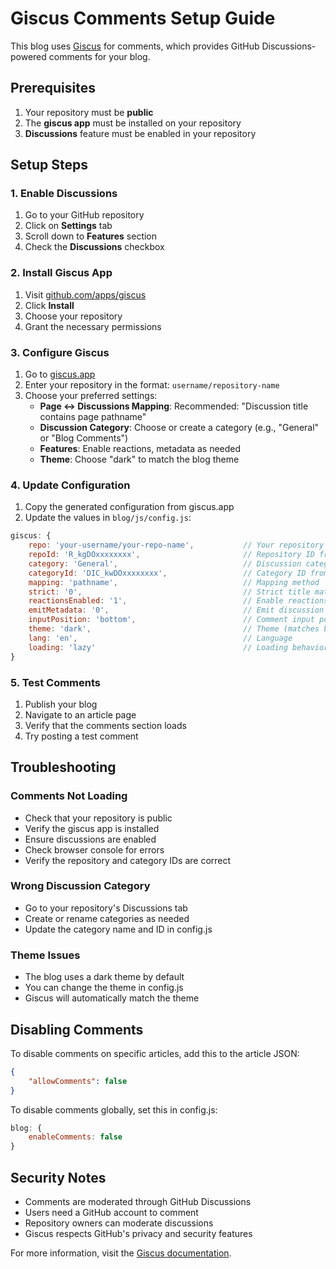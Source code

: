# Giscus Comments Setup Guide

This blog uses [Giscus](https://giscus.app/) for comments, which provides GitHub Discussions-powered comments for your blog.

## Prerequisites

1. Your repository must be **public**
2. The **giscus app** must be installed on your repository
3. **Discussions** feature must be enabled in your repository

## Setup Steps

### 1. Enable Discussions

1. Go to your GitHub repository
2. Click on **Settings** tab
3. Scroll down to **Features** section
4. Check the **Discussions** checkbox

### 2. Install Giscus App

1. Visit [github.com/apps/giscus](https://github.com/apps/giscus)
2. Click **Install**
3. Choose your repository
4. Grant the necessary permissions

### 3. Configure Giscus

1. Go to [giscus.app](https://giscus.app/)
2. Enter your repository in the format: `username/repository-name`
3. Choose your preferred settings:
   - **Page ↔️ Discussions Mapping**: Recommended: "Discussion title contains page pathname"
   - **Discussion Category**: Choose or create a category (e.g., "General" or "Blog Comments")
   - **Features**: Enable reactions, metadata as needed
   - **Theme**: Choose "dark" to match the blog theme

### 4. Update Configuration

1. Copy the generated configuration from giscus.app
2. Update the values in `blog/js/config.js`:

```javascript
giscus: {
    repo: 'your-username/your-repo-name',           // Your repository
    repoId: 'R_kgDOxxxxxxxx',                       // Repository ID from giscus.app
    category: 'General',                            // Discussion category name
    categoryId: 'DIC_kwDOxxxxxxxx',                 // Category ID from giscus.app
    mapping: 'pathname',                            // Mapping method
    strict: '0',                                    // Strict title matching
    reactionsEnabled: '1',                          // Enable reactions
    emitMetadata: '0',                              // Emit discussion metadata
    inputPosition: 'bottom',                        // Comment input position
    theme: 'dark',                                  // Theme (matches blog)
    lang: 'en',                                     // Language
    loading: 'lazy'                                 // Loading behavior
}
```

### 5. Test Comments

1. Publish your blog
2. Navigate to an article page
3. Verify that the comments section loads
4. Try posting a test comment

## Troubleshooting

### Comments Not Loading

- Check that your repository is public
- Verify the giscus app is installed
- Ensure discussions are enabled
- Check browser console for errors
- Verify the repository and category IDs are correct

### Wrong Discussion Category

- Go to your repository's Discussions tab
- Create or rename categories as needed
- Update the category name and ID in config.js

### Theme Issues

- The blog uses a dark theme by default
- You can change the theme in config.js
- Giscus will automatically match the theme

## Disabling Comments

To disable comments on specific articles, add this to the article JSON:

```json
{
    "allowComments": false
}
```

To disable comments globally, set this in config.js:

```javascript
blog: {
    enableComments: false
}
```

## Security Notes

- Comments are moderated through GitHub Discussions
- Users need a GitHub account to comment
- Repository owners can moderate discussions
- Giscus respects GitHub's privacy and security features

For more information, visit the [Giscus documentation](https://github.com/giscus/giscus).